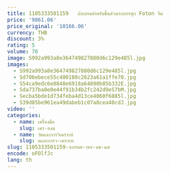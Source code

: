 ```yaml
---
title: 1105333501159   ผ้าเบรคสําหรับชิ้นส่วนรถบรรทุก Foton จีน
price: '9861.06'
price_original: '10166.06'
currency: THB
discount: 3%
rating: 5
volume: 70
image: S992a993a8e364749827880d6c129e485l.jpg
images:
  - S992a993a8e364749827880d6c129e485l.jpg
  - Sd706ebece55c400180c2623a61a1ffe70.jpg
  - S54ca9edc6e8848e6918a64890b05b332E.jpg
  - Sda737ba0e0e44f91b34b2fc242d9e57bM.jpg
  - Secba5bde1d734feba4d13ce4060f6885l.jpg
  - S39d85be961ea49dabeb1c07a8cea48cdJ.jpg
video: ''
categories:
  - name: เครื่องมือ
    slug: เคร-องม
  - name: วัดและการวิเคราะห์
    slug: ดและการว-เคราะห
slug: 1105333501159-าเบรคส-าหร-บช-นส
encode: oFOlfJc
lang: th
---
```

  